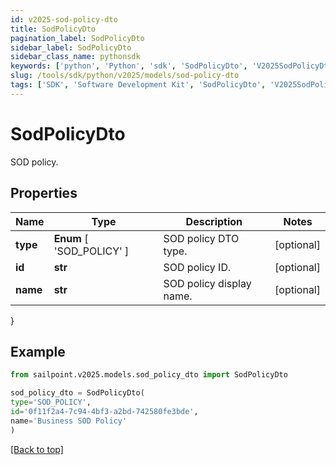 ```yaml
---
id: v2025-sod-policy-dto
title: SodPolicyDto
pagination_label: SodPolicyDto
sidebar_label: SodPolicyDto
sidebar_class_name: pythonsdk
keywords: ['python', 'Python', 'sdk', 'SodPolicyDto', 'V2025SodPolicyDto']
slug: /tools/sdk/python/v2025/models/sod-policy-dto
tags: ['SDK', 'Software Development Kit', 'SodPolicyDto', 'V2025SodPolicyDto']
---
```


# SodPolicyDto

SOD policy.

## Properties

| Name     | Type                      | Description              | Notes      |
| -------- | ------------------------- | ------------------------ | ---------- |
| **type** | **Enum** [ 'SOD_POLICY' ] | SOD policy DTO type.     | [optional] |
| **id**   | **str**                   | SOD policy ID.           | [optional] |
| **name** | **str**                   | SOD policy display name. | [optional] |

}

## Example

```python
from sailpoint.v2025.models.sod_policy_dto import SodPolicyDto

sod_policy_dto = SodPolicyDto(
type='SOD_POLICY',
id='0f11f2a4-7c94-4bf3-a2bd-742580fe3bde',
name='Business SOD Policy'
)

```

[[Back to top]](#)
